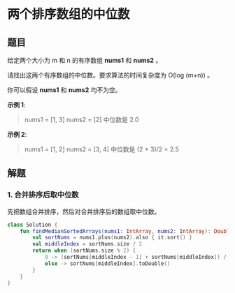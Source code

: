 # 两个排序数组的中位数

## 题目

给定两个大小为 m 和 n 的有序数组 **nums1** 和 **nums2** 。

请找出这两个有序数组的中位数。要求算法的时间复杂度为 O(log (m+n)) 。

你可以假设 **nums1** 和 **nums2** 均不为空。

**示例 1**:
> nums1 = [1, 3]
> nums2 = [2]
> 中位数是 2.0

**示例 2**:
> nums1 = [1, 2]
> nums2 = [3, 4]
> 中位数是 (2 + 3)/2 = 2.5

## 解题

### 1. 合并排序后取中位数

先把数组合并排序，然后对合并排序后的数组取中位数。

```kotlin
class Solution {
    fun findMedianSortedArrays(nums1: IntArray, nums2: IntArray): Double {
        val sortNums = nums1.plus(nums2).also { it.sort() }
        val middleIndex = sortNums.size / 2
        return when (sortNums.size % 2) {
            0 -> (sortNums[middleIndex - 1] + sortNums[middleIndex]) / 2.0
            else -> sortNums[middleIndex].toDouble()
        }
    }
}
```